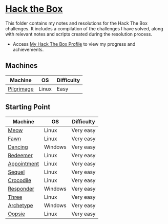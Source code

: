 # [Hack the Box](https://www.hackthebox.com/) 
This folder contains my notes and resolutions for the Hack The Box challenges. It includes a compilation of the challenges I have solved, along with relevant notes and scripts created during the resolution process.

* Access [My Hack The Box Profile](https://app.hackthebox.com/profile/1318646) to view my progress and achievements.


## Machines
| Machine                                      | OS      | Difficulty |
|----------------------------------------------|---------|------------|
| [Pilgrimage](./machines/pilgrimage/)         | Linux   |  Easy      | 


## Starting Point
| Machine                                      | OS      | Difficulty |
|----------------------------------------------|---------|------------|
| [Meow](./starting_point/meow/)               | Linux   | Very easy  | 
| [Fawn](./starting_point/fawn/)               | Linux   | Very easy  | 
| [Dancing](./starting_point/dancing/)         | Windows | Very easy  | 
| [Redeemer](./starting_point/redeemer/)       | Linux   | Very easy  | 
| [Appointment](./starting_point/appointment/) | Linux   | Very easy  | 
| [Sequel](./starting_point/sequel/)           | Linux   | Very easy  | 
| [Crocodile](./starting_point/crocodile/)     | Linux   | Very easy  | 
| [Responder](./starting_point/responder/)     | Windows | Very easy  | 
| [Three](./starting_point/three/)             | Linux   | Very easy  | 
| [Archetype](./starting_point/archetype/)     | Windows | Very easy  | 
| [Oopsie](./starting_point/oopsie/)           | Linux   | Very easy  | 